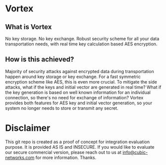 # Vortex
## What is Vortex
No key storage. No key exchange. Robust security scheme for all your data transportation needs, with real time key calculation based AES encryption.

## How is this achieved?
Majority of security attacks against encrypted data during transportation happen around key storage or key exchange. For a fast symmetric encryption scheme like AES, this is even more crucial. To mitigate the side attacks, what if the keys and initial vector are generated in real time? What if the key generation is based on well known information for an individual connection, so there's no need for exchange of information? Vortex provides both features for AES key and initial vector generation, so your system no longer needs to store or transmit any secret.

# Disclaimer
This git repo is created as a proof of concept for integration evaluation purpose. It is provided AS IS and INSECURE. If you would like to evaluate our secure commercial version, please reach out to us at info@cubic-networks.com for more information. Thanks.